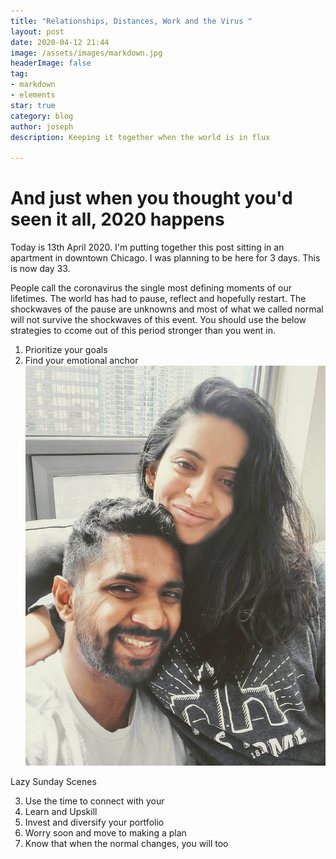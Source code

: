 ```yaml
---
title: "Relationships, Distances, Work and the Virus "
layout: post
date: 2020-04-12 21:44
image: /assets/images/markdown.jpg
headerImage: false
tag:
- markdown
- elements
star: true
category: blog
author: joseph
description: Keeping it together when the world is in flux 

---
```

# And just when you thought you'd seen it all, 2020 happens
Today is 13th April 2020.  I'm putting together this post sitting in an apartment in downtown Chicago.  I was planning to be here for 3 days.  This is now day 33.


People call the coronavirus the single most defining moments of our lifetimes.  The world has had to pause, reflect and hopefully restart.  The shockwaves of the pause are unknowns and most of what we called normal will not survive the shockwaves of this event.  You should use the below strategies to ccome out of this period stronger than you went in.

1. Prioritize your goals
2. Find your emotional anchor
![Markdowm Image](/assets/images/20200405_123532.jpg)
<figcaption class="caption">Lazy Sunday Scenes</figcaption>

3. Use the time to connect with your
4. Learn and Upskill
5. Invest and diversify your portfolio
6. Worry soon and move to making a plan
7. Know that when the normal changes, you will too
